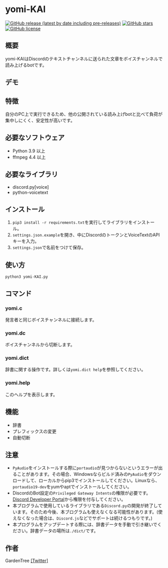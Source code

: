 # yomi-KAI
[![GitHub release (latest by date including pre-releases)](https://img.shields.io/github/v/release/Garden-Tree/yomi-KAI?include_prereleases)](https://github.com/Garden-Tree/yomi-KAI/releases)
[![GitHub stars](https://img.shields.io/github/stars/Garden-Tree/yomi-KAI)](https://github.com/Garden-Tree/yomi-KAI/stargazers)
[![GitHub license](https://img.shields.io/github/license/Garden-Tree/yomi-KAI)](https://github.com/Garden-Tree/yomi-KAI/blob/main/LICENSE)

## 概要
yomi-KAIはDiscordのテキストチャンネルに送られた文章をボイスチャンネルで読み上げるbotです。

## デモ

## 特徴
自分のPC上で実行できるため、他の公開されている読み上げbotと比べて負荷が集中しにくく、安定性が高いです。

## 必要なソフトウェア
- Python 3.9 以上
- ffmpeg 4.4 以上

## 必要なライブラリ
- discord.py[voice]
- python-voicetext

## インストール
1. `pip3 install -r requirements.txt`を実行してライブラリをインストール。
2. `settings.json.example`を開き、中にDiscordのトークンとVoiceTextのAPIキーを入力。
3. `settings.json`で名前をつけて保存。

## 使い方

`python3 yomi-KAI.py`

## コマンド
### yomi.c
発言者と同じボイスチャンネルに接続します。
### yomi.dc
ボイスチャンネルから切断します。
### yomi.dict
辞書に関する操作です。詳しくは`yomi.dict help`を参照してください。
### yomi.help
このヘルプを表示します。

## 機能
- 辞書
- プレフィックスの変更
- 自動切断

## 注意
- `PyAudio`をインストールする際に`portaudio`が見つからないというエラーが出ることがあります。その場合、Windowsならビルド済みの`PyAudio`をダウンロードして、ローカルからpip3でインストールしてください。Linuxなら、`portaudio19-dev`をyumやaptでインストールしてください。
- DiscordのBot設定の`Privileged Gateway Intents`の権限が必要です。[Discord Developer Portal](https://discord.com/developers/applications)から権限を付与してください。
- 本ブログラムで使用しているライブラリである`Discord.py`の開発が終了しています。そのため今後、本ブログラムも使えなくなる可能性があります。(使えなくなった場合は、`Discord.js`などでサポートは続けるつもりです。)
- 本プログラムをアップデートする際には、辞書データを手動で引き継いでください。辞書データの場所は`./dict/`です。

## 作者
GardenTree [[Twitter]](https://twitter.com/Garden__Tree)
